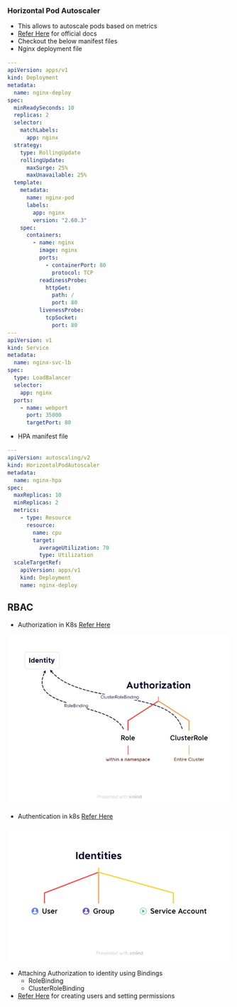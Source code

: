 ### Horizontal Pod Autoscaler
* This allows to autoscale pods based on metrics
* [Refer Here](https://kubernetes.io/docs/tasks/run-application/horizontal-pod-autoscale/) for official docs
* Checkout the below manifest files
* Nginx deployment file

```yml
---
apiVersion: apps/v1
kind: Deployment
metadata:
  name: nginx-deploy
spec:
  minReadySeconds: 10
  replicas: 2
  selector:
    matchLabels:
      app: nginx
  strategy:
    type: RollingUpdate
    rollingUpdate:
      maxSurge: 25%
      maxUnavailable: 25%
  template:
    metadata:
      name: nginx-pod
      labels:
        app: nginx
        version: "2.60.3"
    spec:
      containers:
        - name: nginx
          image: nginx
          ports:
            - containerPort: 80
              protocol: TCP
          readinessProbe:
            httpGet:
              path: /
              port: 80
          livenessProbe:
            tcpSocket:
              port: 80
---
apiVersion: v1
kind: Service
metadata:
  name: nginx-svc-lb
spec:
  type: LoadBalancer
  selector:
    app: nginx
  ports:
    - name: webport
      port: 35000
      targetPort: 80
```

* HPA manifest file

```yml
---
apiVersion: autoscaling/v2
kind: HorizontalPodAutoscaler
metadata:
  name: nginx-hpa
spec:
  maxReplicas: 10
  minReplicas: 2
  metrics:
    - type: Resource
      resource:
        name: cpu
        target:
          averageUtilization: 70
          type: Utilization
  scaleTargetRef:
    apiVersion: apps/v1
    kind: Deployment
    name: nginx-deploy
```

## RBAC
* Authorization in K8s [Refer Here](https://kubernetes.io/docs/reference/access-authn-authz/rbac/)

![Preview](./Images/rbac.png)

* Authentication in k8s [Refer Here](https://kubernetes.io/docs/reference/access-authn-authz/authentication/)

![Preview](./Images/rbac1.png)

* Attaching Authorization to identity using Bindings
   * RoleBinding
   * ClusterRoleBinding
* [Refer Here](https://www.adaltas.com/en/2019/08/07/users-rbac-kubernetes/) for creating users and setting permissions
